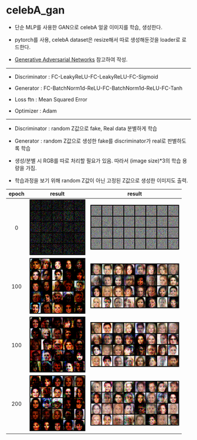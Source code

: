 # celebA_gan
* 단순 MLP를 사용한 GAN으로 celebA 얼굴 이미지를 학습, 생성한다.
* pytorch를 사용, celebA dataset은 resize해서 따로 생성해둔것을 loader로 로드한다.

* [Generative Adversarial Networks](https://arxiv.org/abs/1406.2661) 참고하여 작성.
***
* Discriminator : FC-LeakyReLU-FC-LeakyReLU-FC-Sigmoid
* Generator : FC-BatchNorm1d-ReLU-FC-BatchNorm1d-ReLU-FC-Tanh

* Loss ftn : Mean Squared Error
* Optimizer : Adam
***
* Discriminator : random Z값으로 fake, Real data 분별하게 학습
* Generator : random Z값으로 생성한 fake를 discriminator가 real로 판별하도록 학습

* 생성/분별 시 RGB를 따로 처리할 필요가 있음. 따라서 (image size)*3의 학습 용량을 가짐.

* 학습과정을 보기 위해 random Z값이 아닌 고정된 Z값으로 생성한 이미지도 출력.

| epoch | result | result |
|:---:|:---:|:---:|
| 0 | ![epoch0](./images/epoch0.png) | ![epoch0](./images/epoch0_fix.png) |
| 100 | ![epoch100](./images/epoch50.png) | ![epoch0](./images/epoch50_fix.png) |
| 100 | ![epoch100](./images/epoch100.png) | ![epoch0](./images/epoch100_fix.png) |
| 200 | ![epoch200](./images/epoch200.png) | ![epoch0](./images/epoch200_fix.png) |